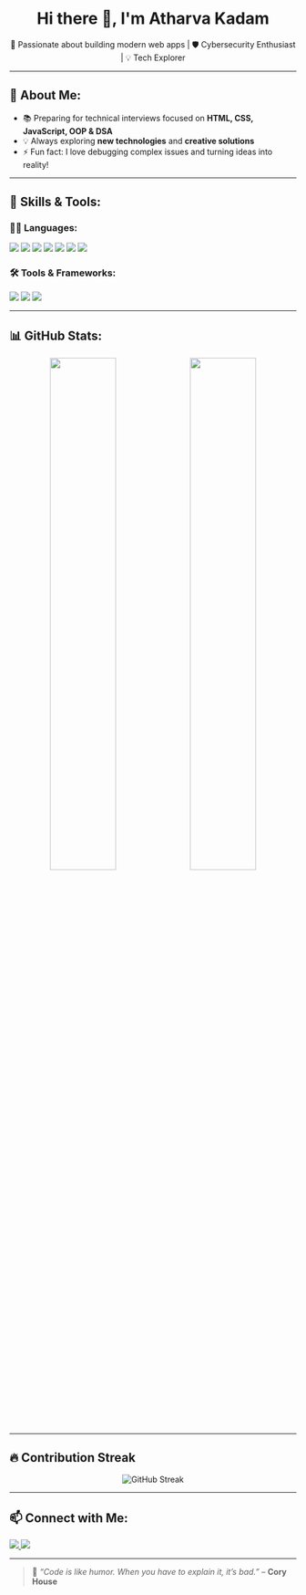 <h1 align="center">Hi there 👋, I'm Atharva Kadam</h1>

<p align="center">
🚀 Passionate about building modern web apps | 🛡 Cybersecurity Enthusiast | 💡 Tech Explorer  
</p>

---

## 🌟 About Me:

- 📚 Preparing for technical interviews focused on **HTML, CSS, JavaScript, OOP & DSA**  
- 💡 Always exploring **new technologies** and **creative solutions**  
- ⚡ Fun fact: I love debugging complex issues and turning ideas into reality!

---

## 🧠 Skills & Tools:

### 👨‍💻 Languages:
<p>
  <img src="https://img.shields.io/badge/HTML5-orange?logo=html5&logoColor=white" />
  <img src="https://img.shields.io/badge/CSS3-blue?logo=css3&logoColor=white" />
  <img src="https://img.shields.io/badge/JavaScript-yellow?logo=javascript&logoColor=white" />
  <img src="https://img.shields.io/badge/Java-007396?logo=java&logoColor=white" />
  <img src="https://img.shields.io/badge/Python-3776AB?logo=python&logoColor=white" />
  <img src="https://img.shields.io/badge/C-00599C?logo=c&logoColor=white" />
  <img src="https://img.shields.io/badge/C++-00599C?logo=c%2B%2B&logoColor=white" />
</p>

### 🛠 Tools & Frameworks:
<p>
  <img src="https://img.shields.io/badge/React-20232a?logo=react&logoColor=61dafb" />
  <img src="https://img.shields.io/badge/Git-F05032?logo=git&logoColor=white" />
  <img src="https://img.shields.io/badge/VSCode-007ACC?logo=visual-studio-code&logoColor=white" />
</p>

---

## 📊 GitHub Stats:

<p align="center">
  <img src="https://github-readme-stats.vercel.app/api?username=AtharvaKailasKadam&show_icons=true&theme=radical" width="48%" />
  <img src="https://github-readme-stats.vercel.app/api/top-langs/?username=AtharvaKailasKadam&layout=compact&theme=radical" width="48%" />
</p>

---

## 🔥 Contribution Streak

<p align="center">
  <img src="https://streak-stats.demolab.com?user=AtharvaKailasKadam&theme=dark&hide_border=true" alt="GitHub Streak" />
</p>

---

## 📫 Connect with Me:

<p>
  <a href="https://www.linkedin.com/in/atharva-kadam-176325328/" target="_blank">
    <img src="https://img.shields.io/badge/-LinkedIn-blue?logo=linkedin&logoColor=white" />
  </a>
  <a href="mailto:atharvakailaskadam1809@gmail.com">
    <img src="https://img.shields.io/badge/-atharvakailaskadam1809@gmail.com-D14836?logo=gmail&logoColor=white" />
  </a>
</p>

---

> 💬 _“Code is like humor. When you have to explain it, it’s bad.”_ – **Cory House**

<!--
**AtharvaKailasKadam/AtharvaKailasKadam** is a ✨ _special_ ✨ repository because its `README.md` (this file) appears on your GitHub profile.

Here are some ideas to get you started:

- 🔭 I’m currently working on ...
- 🌱 I’m currently learning ...
- 👯 I’m looking to collaborate on ...
- 🤔 I’m looking for help with ...
- 💬 Ask me about ...
- 📫 How to reach me: ...
- 😄 Pronouns: ...
- ⚡ Fun fact: ...
-->
